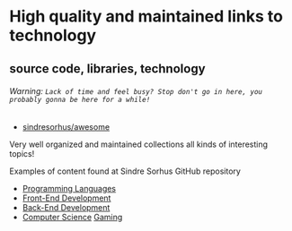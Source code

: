 # High quality and maintained links to technology

## source code, libraries, technology

###### Warning: `Lack of time and feel busy? Stop don't go in here, you probably gonna be here for a while!`

- [sindresorhus/awesome](https://github.com/sindresorhus/awesome#contents)

<summary>
Very well organized and maintained collections all kinds of interesting topics!
</summary>

Examples of content found at Sindre Sorhus GitHub repository

- [Programming Languages](https://github.com/sindresorhus/awesome#programming-languages)
- [Front-End Development](https://github.com/sindresorhus/awesome#front-end-development)
- [Back-End Development](https://github.com/sindresorhus/awesome#back-end-development)
- [Computer Science](https://github.com/sindresorhus/awesome#computer-science)
  [Gaming](https://github.com/sindresorhus/awesome#gaming)
